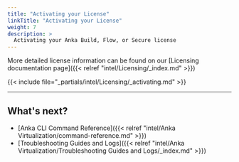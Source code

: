 ```yaml
---
title: "Activating your License"
linkTitle: "Activating your License"
weight: 7
description: >
  Activating your Anka Build, Flow, or Secure license
---
```


More detailed license information can be found on our [Licensing documentation page]({{< relref "intel/Licensing/_index.md" >}})

{{< include file="_partials/intel/Licensing/_activating.md" >}}

---

## What's next?

- [Anka CLI Command Reference]({{< relref "intel/Anka Virtualization/command-reference.md" >}})
- [Troubleshooting Guides and Logs]({{< relref "intel/Anka Virtualization/Troubleshooting Guides and Logs/_index.md" >}})
